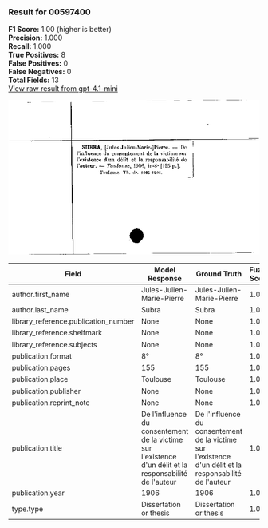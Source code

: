 ### Result for 00597400
**F1 Score:** 1.00 (higher is better)<br>**Precision:** 1.000<br>**Recall:** 1.000<br>**True Positives:** 8<br>**False Positives:** 0<br>**False Negatives:** 0<br>**Total Fields:** 13<br>[View raw result from gpt-4.1-mini](https://github.com/RISE-UNIBAS/humanities_data_benchmark/blob/main/results/2025-09-02/T0161/request_T0161_00597400.json)

<img src="https://github.com/RISE-UNIBAS/humanities_data_benchmark/blob/main/benchmarks/zettelkatalog/images/00597400.jpg?raw=true" alt="00597400" width="600px">

| Field | Model Response | Ground Truth | Fuzzy Score | Match |
|-------|----------------|--------------|-------------|-------|
| author.first_name | Jules-Julien-Marie-Pierre | Jules-Julien-Marie-Pierre | 1.000 | ✅ |
| author.last_name | Subra | Subra | 1.000 | ✅ |
| library_reference.publication_number | None | None | 1.000 | ✅ |
| library_reference.shelfmark | None | None | 1.000 | ✅ |
| library_reference.subjects | None | None | 1.000 | ✅ |
| publication.format | 8° | 8° | 1.000 | ✅ |
| publication.pages | 155 | 155 | 1.000 | ✅ |
| publication.place | Toulouse | Toulouse | 1.000 | ✅ |
| publication.publisher | None | None | 1.000 | ✅ |
| publication.reprint_note | None | None | 1.000 | ✅ |
| publication.title | De l'influence du consentement de la victime sur l'existence d'un délit et la responsabilité de l'auteur | De l'influence du consentement de la victime sur l'existence d'un délit et la responsabilité de l'auteur | 1.000 | ✅ |
| publication.year | 1906 | 1906 | 1.000 | ✅ |
| type.type | Dissertation or thesis | Dissertation or thesis | 1.000 | ✅ |
